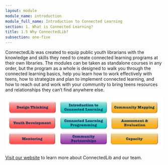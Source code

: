 ```yaml
---
layout: module
module_name: introduction
module_full_name: Introduction to Connected Learning
section: 1. What is Connected Learning?
title: 1.5 Why ConnectedLib?
subsection: one-five
---
```


ConnectedLib was created to equip public youth librarians with the knowledge and skills they need to create connected learning programs at their own libraries. The modules can be taken as standalone courses in any order, but the program as a whole is designed to walk you through the connected learning basics, help you learn how to work effectively with teens, how to strategize and plan to implement connected learning, and how to reach out and work with your community to bring teens resources and relationships they can’t find anywhere else. 

<img src="docs/cl_modules_diagram.png"/>

[Visit our website](http://connectedlib.ischool.uw.edu) to learn more about ConnectedLib and our team.
